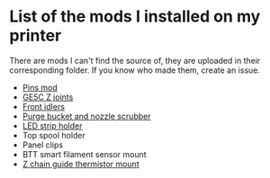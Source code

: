 # List of the mods I installed on my printer
There are mods I can't find the source of, they are uploaded in their corresponding folder. If you know who made them, create an issue.
- [Pins mod](https://github.com/VoronDesign/VoronUsers/tree/master/printer_mods/hartk1213/Voron2.4_Trident_Pins_Mod)
- [GE5C Z joints](https://github.com/VoronDesign/VoronUsers/tree/master/printer_mods/hartk1213/Voron2.4_GE5C)
- [Front idlers](https://github.com/Ramalama2/Voron-2-Mods/tree/main/Front_Idlers)
- [Purge bucket and nozzle scrubber](https://github.com/VoronDesign/VoronUsers/tree/master/printer_mods/edwardyeeks/Decontaminator_Purge_Bucket_&_Nozzle_Scrubber)
- [LED strip holder](https://www.thingiverse.com/thing:4933314)
- Top spool holder
- Panel clips
- BTT smart filament sensor mount
- [Z chain guide thermistor mount](https://github.com/VoronDesign/VoronUsers/tree/master/printer_mods/jeoje/Z_Chain_Guide_Thermistor_Mount)
